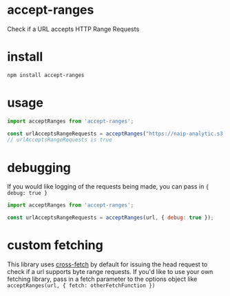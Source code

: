 # accept-ranges
Check if a URL accepts HTTP Range Requests

# install
```bash
npm install accept-ranges
```

# usage
```javascript
import acceptRanges from 'accept-ranges';

const urlAcceptsRangeRequests = acceptRanges("https://naip-analytic.s3.amazonaws.com/al/2017/100cm/rgbir/30085/m_3008501_ne_16_1_20171018.mrf");
// urlAcceptsRangeRequests is true
```

# debugging
If you would like logging of the requests being made, you can pass in `{ debug: true }`
```javascript
import acceptRanges from 'accept-ranges';

const urlAcceptsRangeRequests = acceptRanges(url, { debug: true });
```

# custom fetching
This library uses [cross-fetch](https://www.npmjs.com/package/cross-fetch) by default for issuing the head
request to check if a url supports byte range requests.  If you'd like to use your own fetching library,
pass in a fetch parameter to the options object like `acceptRanges(url, { fetch: otherFetchFunction })`
